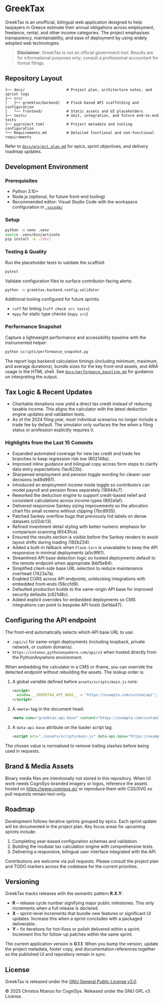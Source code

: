 # GreekTax

GreekTax is an unofficial, bilingual web application designed to help taxpayers
in Greece estimate their annual obligations across employment, freelance,
rental, and other income categories. The project emphasises transparency,
maintainability, and ease of deployment by using widely adopted web
technologies.

> **Disclaimer**: GreekTax is not an official government tool. Results are for
> informational purposes only; consult a professional accountant for formal
> filings.

## Repository Layout

```
├── docs/                   # Project plan, architecture notes, and sprint logs
├── src/
│   ├── greektax/backend/   # Flask-based API scaffolding and configuration
│   └── frontend/           # Static assets and UI placeholders
├── tests/                  # Unit, integration, and future end-to-end tests
├── pyproject.toml          # Project metadata and tooling configuration
└── Requirements.md         # Detailed functional and non-functional requirements
```

Refer to [`docs/project_plan.md`](docs/project_plan.md) for epics, sprint
objectives, and delivery roadmap updates.

## Development Environment

### Prerequisites
- Python 3.10+
- Node.js (optional, for future front-end tooling)
- Recommended editor: Visual Studio Code with the workspace configuration in
  [`.vscode/`](.vscode/)

### Setup

```bash
python -m venv .venv
source .venv/bin/activate
pip install -e .[dev]
```

### Testing & Quality

Run the placeholder tests to validate the scaffold:

```bash
pytest
```

Validate configuration files to surface contributor-facing alerts:

```bash
python -m greektax.backend.config.validator
```

Additional tooling configured for future sprints:

- `ruff` for linting (`ruff check src tests`)
- `mypy` for static type checks (`mypy src`)

### Performance Snapshot

Capture a lightweight performance and accessibility baseline with the
instrumented helper:

```bash
python scripts/performance_snapshot.py
```

The report logs backend calculation timings (including minimum, maximum, and
average durations), bundle sizes for the key front-end assets, and ARIA usage in
the HTML shell. See [`docs/performance_baseline.md`](docs/performance_baseline.md)
for guidance on interpreting the output.

## Tax Logic & Recent Updates

- Charitable donations now yield a direct tax credit instead of reducing taxable
  income. This aligns the calculator with the latest deduction engine updates
  and validation tests.
- As of the 2024 filing year, most individual scenarios no longer include a
  trade fee by default. The simulator only surfaces the fee when a filing status
  or profession explicitly requires it.

### Highlights from the Last 15 Commits

- Expanded automated coverage for new tax credit and trade fee branches to keep
  regression risk low (802148a).
- Improved inline guidance and bilingual copy across form steps to clarify data
  entry expectations (1ac622b).
- Sharpened employment and pension toggle wording for clearer user decisions
  (e49d997).
- Introduced an employment income mode toggle so contributors can model payroll
  and pension flows separately (18944c7).
- Reworked the deduction engine to support credit-based relief and consistent
  calculations across income types (892a1af).
- Delivered responsive Sankey sizing improvements so the allocation chart fits
  small screens without clipping (7bc8935).
- Patched Sankey overflow bugs that previously hid labels on dense datasets
  (c02dc13).
- Refined investment detail styling with better numeric emphasis for comparison
  scanning (6543fce).
- Ensured the results section is visible before the Sankey renders to avoid
  layout shifts during loading (182b234).
- Added a built-in fallback when `Flask-Cors` is unavailable to keep the API
  responsive in minimal deployments (a5c9f61).
- Streamlined API base detection logic so hosted deployments default to the
  remote endpoint when appropriate (bbf5e84).
- Simplified client-side base URL selection to reduce maintenance overhead
  (7423a7a).
- Enabled CORS across API endpoints, unblocking integrations with embedded
  front-ends (56ccfd9).
- Defaulted production builds to the same-origin API base for improved security
  defaults (c621d8c).
- Added explicit overrides for embedded deployments so CMS integrations can
  point to bespoke API hosts (be1da47).

## Configuring the API endpoint

The front-end automatically selects which API base URL to use:

- `/api/v1` for same-origin deployments (including loopback, private network,
  or custom domains).
- `https://cntanos.pythonanywhere.com/api/v1` when hosted directly from the
  PythonAnywhere environment.

When embedding the calculator in a CMS or iframe, you can override the detected
endpoint without rebuilding the assets. The lookup order is:

1. A global variable defined before `assets/scripts/main.js` runs:
   ```html
   <script>
     window.__GREEKTAX_API_BASE__ = "https://example.com/custom/api";
   </script>
   ```
2. A `<meta>` tag in the document head:
   ```html
   <meta name="greektax:api-base" content="https://example.com/custom/api" />
   ```
3. A `data-api-base` attribute on the loader script tag:
   ```html
   <script src="./assets/scripts/main.js" data-api-base="https://example.com/custom/api"></script>
   ```

The chosen value is normalised to remove trailing slashes before being used in
requests.

## Brand & Media Assets

Binary media files are intentionally not stored in this repository. When UI work
needs CogniSys-branded imagery or logos, reference the assets hosted on
https://www.cognisys.gr/ or reproduce them with CSS/SVG so pull requests remain
text-only.

## Roadmap

Development follows iterative sprints grouped by epics. Each sprint update will
be documented in the project plan. Key focus areas for upcoming sprints include:

1. Completing year-based configuration schemas and validation.
2. Building the modular tax calculation engine with comprehensive tests.
3. Delivering a responsive, bilingual user interface integrated with the API.

Contributions are welcome via pull requests. Please consult the project plan and
TODO markers across the codebase for the current priorities.

## Versioning

GreekTax tracks releases with the semantic pattern **R.X.Y**:

- **R** – release cycle number signifying major public milestones. This only
  increments when a full release is declared.
- **X** – sprint-level increments that bundle new features or significant UI
  updates. Increase this when a sprint concludes with a packaged deliverable.
- **Y** – fix iterations for hot-fixes or polish delivered within a sprint.
  Increment this for follow-up patches within the same sprint.

The current application version is **0.1.1**. When you bump the version, update
the project metadata, footer copy, and documentation references together so the
published UI and repository remain in sync.

## License

GreekTax is released under the [GNU General Public License v3.0](LICENSE).

&copy; 2025 Christos Ntanos for CogniSys. Released under the GNU GPL v3 License.
